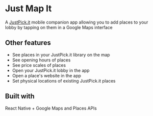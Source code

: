 # Just Map It

A [JustPick.it](https://github.com/sekaru/justpickit) mobile companion app allowing you to add places to your lobby by tapping on them in a Google Maps interface

## Other features
* See places in your JustPick.it library on the map
* See opening hours of places
* See price scales of places
* Open your JustPick.it lobby in the app
* Open a place's website in the app
* Set physical locations of existing JustPick.it places

## Built with
React Native + Google Maps and Places APIs
